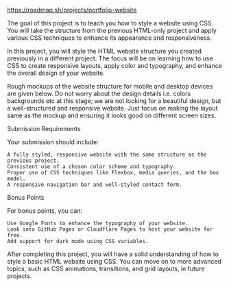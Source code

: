 https://roadmap.sh/projects/portfolio-website

The goal of this project is to teach you how to style a website using CSS. You will take the structure from the previous HTML-only project and apply various CSS techniques to enhance its appearance and responsiveness.

In this project, you will style the HTML website structure you created previously in a different project. The focus will be on learning how to use CSS to create responsive layouts, apply color and typography, and enhance the overall design of your website.

Rough mockups of the website structure for mobile and desktop devices are given below. Do not worry about the design details i.e. colors backgrounds etc at this stage; we are not looking for a beautiful design, but a well-structured and responsive website. Just focus on making the layout same as the mockup and ensuring it looks good on different screen sizes.

Submission Requirements

Your submission should include:

    A fully styled, responsive website with the same structure as the previous project.
    Consistent use of a chosen color scheme and typography.
    Proper use of CSS techniques like Flexbox, media queries, and the box model.
    A responsive navigation bar and well-styled contact form.

Bonus Points

For bonus points, you can:

    Use Google Fonts to enhance the typography of your website.
    Look into GitHub Pages or Cloudflare Pages to host your website for free.
    Add support for dark mode using CSS variables.

After completing this project, you will have a solid understanding of how to style a basic HTML website using CSS. You can move on to more advanced topics, such as CSS animations, transitions, and grid layouts, in future projects.